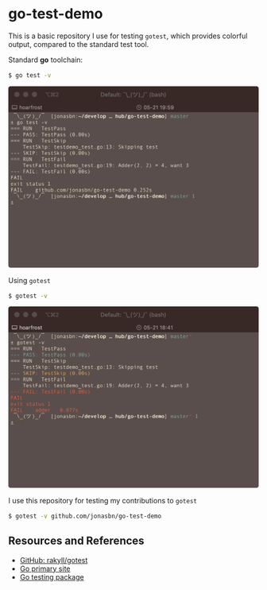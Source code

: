# go-test-demo

This is a basic repository I use for testing `gotest`, which provides colorful output, compared to the standard test tool.

Standard **go** toolchain:

```bash
$ go test -v
```

![standard go test example screenshot](test-go-test-demo.png)

Using `gotest`

```bash
$ gotest -v
```

![colorful gotest example screenshot](gotest-go-test-demo.png)

I use this repository for testing my contributions to `gotest`

```bash
$ gotest -v github.com/jonasbn/go-test-demo
```

## Resources and References

- [GitHub: rakyll/gotest](https://github.com/rakyll/gotest)
- [Go primary site](https://golang.org/doc/)
- [Go testing package](https://golang.org/pkg/testing/)
